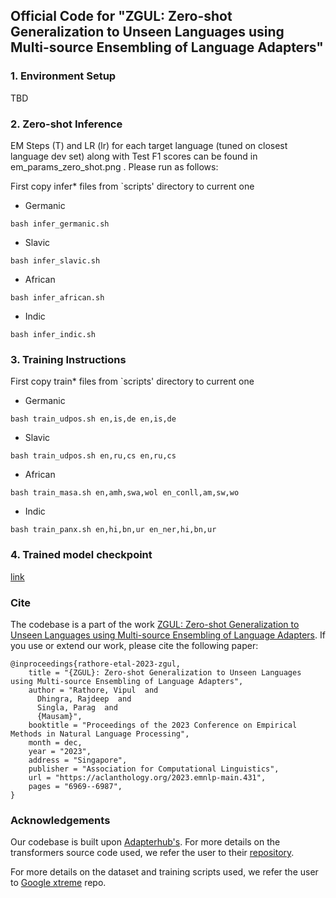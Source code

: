 ## Official Code for "ZGUL: Zero-shot Generalization to Unseen Languages using Multi-source Ensembling of Language Adapters"

### 1. Environment Setup
TBD

### 2. Zero-shot Inference
EM Steps (T) and LR (lr) for each target language (tuned on closest language dev set) along with Test F1 scores can be found in em_params_zero_shot.png . Please run as follows:

First copy infer* files from `scripts' directory to current one

* Germanic
```
bash infer_germanic.sh
```
* Slavic
```
bash infer_slavic.sh
```
* African
```
bash infer_african.sh
```
* Indic
```
bash infer_indic.sh
```
### 3. Training Instructions
First copy train* files from `scripts' directory to current one

* Germanic
```
bash train_udpos.sh en,is,de en,is,de
```
* Slavic
```
bash train_udpos.sh en,ru,cs en,ru,cs
```
* African
```
bash train_masa.sh en,amh,swa,wol en_conll,am,sw,wo
```
* Indic
```
bash train_panx.sh en,hi,bn,ur en_ner,hi,bn,ur
```

### 4. Trained model checkpoint
[link](https://drive.google.com/drive/folders/1ihkwheV6x2tKEPAxRoczqATIiXjJ7PDY?usp=sharing)

### Cite
The codebase is a part of the work [ZGUL: Zero-shot Generalization to Unseen Languages using Multi-source Ensembling of Language Adapters](https://aclanthology.org/2023.emnlp-main.431/). If you use or extend our work, please cite the following paper:
```
@inproceedings{rathore-etal-2023-zgul,
    title = "{ZGUL}: Zero-shot Generalization to Unseen Languages using Multi-source Ensembling of Language Adapters",
    author = "Rathore, Vipul  and
      Dhingra, Rajdeep  and
      Singla, Parag  and
      {Mausam}",
    booktitle = "Proceedings of the 2023 Conference on Empirical Methods in Natural Language Processing",
    month = dec,
    year = "2023",
    address = "Singapore",
    publisher = "Association for Computational Linguistics",
    url = "https://aclanthology.org/2023.emnlp-main.431",
    pages = "6969--6987",
}

```

### Acknowledgements
Our codebase is built upon [Adapterhub's](https://arxiv.org/abs/2007.07779). For more details on the transformers source code used, we refer the user to their [repository](https://github.com/adapter-hub/adapter-transformers/tree/master/src/transformers).

For more details on the dataset and training scripts used, we refer the user to [Google xtreme](https://github.com/google-research/xtreme) repo.
